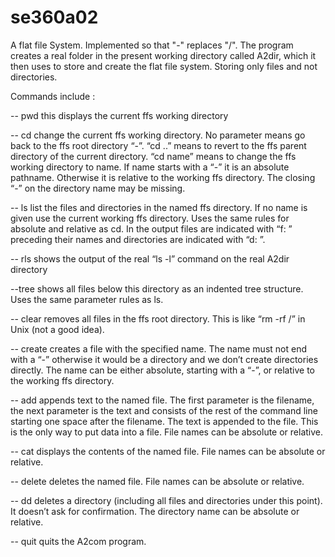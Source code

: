 se360a02
========

A flat file System. Implemented so that "-" replaces "/". The program creates a real folder in the present working
directory called A2dir, which it then uses to store and create the flat file system. Storing only files and not
directories.

Commands include :



-- pwd
this displays the current ffs working directory


-- cd
change the current ffs working directory. No parameter means go back to the ffs root directory “-”. “cd ..” means
to revert to the ffs parent directory of the current directory. “cd name” means to change the ffs working directory
to name. If name starts with a “-” it is an absolute pathname. Otherwise it is relative to the working ffs directory.
The closing “-” on the directory name may be missing.


-- ls
list the files and directories in the named ffs directory. If no name is given use the current working ffs directory.
Uses the same rules for absolute and relative as cd. In the output files are indicated with “f: ” preceding their
names and directories are indicated with “d: ”.


-- rls
shows the output of the real “ls -l” command on the real A2dir directory


--tree
shows all files below this directory as an indented tree structure. Uses the same parameter rules as ls.


-- clear
removes all files in the ffs root directory. This is like “rm -rf /” in Unix (not a good idea).


-- create
creates a file with the specified name. The name must not end with a “-” otherwise it would be a directory and
we don’t create directories directly. The name can be either absolute, starting with a “-”, or relative to the
working ffs directory.


-- add
appends text to the named file. The first parameter is the filename, the next parameter is the text and consists
of the rest of the command line starting one space after the filename. The text is appended to the file. This is
 the only way to put data into a file. File names can be absolute or relative.
 
 
-- cat
 displays the contents of the named file. File names can be absolute or relative.
 
 
-- delete
deletes the named file. File names can be absolute or relative.


-- dd
deletes a directory (including all files and directories under this point). It doesn’t ask for confirmation.
The directory name can be absolute or relative.


-- quit
quits the A2com program.
